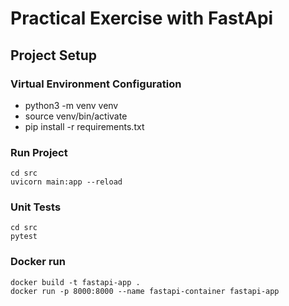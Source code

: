 # Practical Exercise with FastApi

## Project Setup

### Virtual Environment Configuration

- python3 -m venv venv
- source venv/bin/activate
- pip install -r requirements.txt



### Run Project
```
cd src
uvicorn main:app --reload
```

### Unit Tests
```
cd src
pytest
```

### Docker run
```
docker build -t fastapi-app .
docker run -p 8000:8000 --name fastapi-container fastapi-app
```